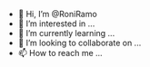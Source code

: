 - 👋 Hi, I’m @RoniRamo
- 👀 I’m interested in ...
- 🌱 I’m currently learning ...
- 💞️ I’m looking to collaborate on ...
- 📫 How to reach me ...

<!---
RoniRamo/RoniRamo is a ✨ special ✨ repository because its `README.md` (this file) appears on your GitHub profile.
You can click the Preview link to take a look at your changes.
--->
